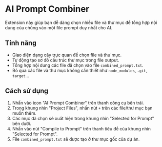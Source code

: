 # AI Prompt Combiner

Extension này giúp bạn dễ dàng chọn nhiều file và thư mục để tổng hợp nội dung của chúng vào một file prompt duy nhất cho AI.

## Tính năng

- Giao diện dạng cây trực quan để chọn file và thư mục.
- Tự động tạo sơ đồ cấu trúc thư mục trong file output.
- Tổng hợp nội dung các file đã chọn vào file `combined_prompt.txt`.
- Bỏ qua các file và thư mục không cần thiết như `node_modules`, `.git`, `target`...

## Cách sử dụng

1. Nhấn vào icon "AI Prompt Combiner" trên thanh công cụ bên trái.
2. Trong khung nhìn "Project Files", nhấn nút `+` trên các file/thư mục bạn muốn thêm.
3. Các mục đã chọn sẽ xuất hiện trong khung nhìn "Selected for Prompt" bên dưới.
4. Nhấn vào nút "Compile to Prompt" trên thanh tiêu đề của khung nhìn "Selected for Prompt".
5. File `combined_prompt.txt` sẽ được tạo ở thư mục gốc của dự án.